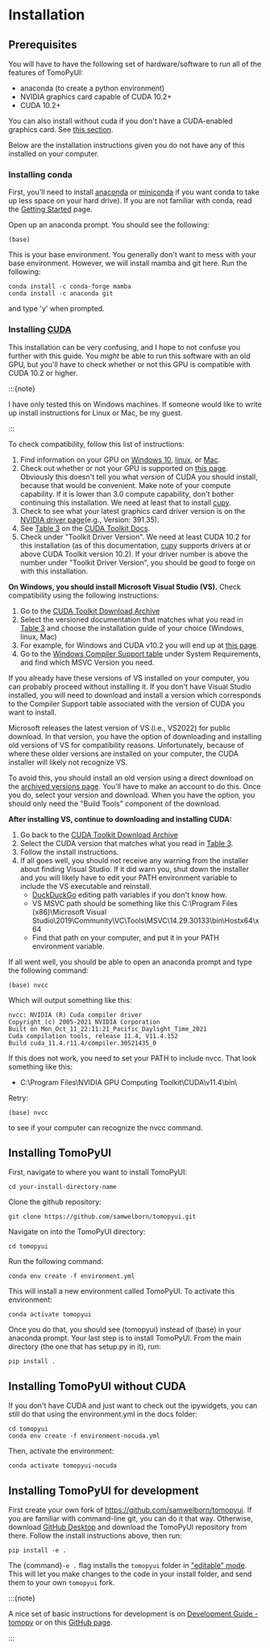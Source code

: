 # Installation

## Prerequisites

You will have to have the following set of hardware/software to run all of the features of TomoPyUI:

- anaconda (to create a python environment)
- NVIDIA graphics card capable of CUDA 10.2+
- CUDA 10.2+

You can also install without cuda if you don't have a CUDA-enabled graphics card. See [this section](#installing-tomopyui-without-cuda).

Below are the installation instructions given you do not have any of this installed on your computer.

### Installing conda

First, you'll need to install [anaconda](https://www.anaconda.com/products/individual) or [miniconda](https://docs.conda.io/en/latest/miniconda.html) if you want conda to take up less space on your hard drive). If you are not familiar with conda, read the [Getting Started](https://docs.conda.io/projects/conda/en/latest/user-guide/getting-started.html) page.

Open up an anaconda prompt. You should see the following:

```
(base)
```

This is your base environment. You generally don't want to mess with your base environment. However, we will install mamba and git here. Run the following:

```
conda install -c conda-forge mamba
conda install -c anaconda git
```
and type 'y' when prompted. 

### Installing [CUDA](https://en.wikipedia.org/wiki/CUDA)

This installation can be very confusing, and I hope to not confuse you further with this guide. You _might_ be able to run this software with an old GPU, but you'll have to check whether or not this GPU is compatible with CUDA 10.2 or higher. 

:::{note}

I have only tested this on Windows machines. If someone would like to write up install instructions for Linux or Mac, be my guest.

:::

To check compatibility, follow this list of instructions:
1. Find information on your GPU on [Windows 10](https://www.windowscentral.com/how-determine-graphics-card-windows-10), [linux](https://itsfoss.com/check-graphics-card-linux/), or [Mac](https://www.howtogeek.com/706679/how-to-check-which-graphics-card-gpu-your-mac-has/).
2. Check out whether or not your GPU is supported on [this page](https://developer.nvidia.com/cuda-gpus). Obviously this doesn't tell you what _version_ of CUDA you should install, because that would be convenient. Make note of your compute capability. If it is lower than 3.0 compute capability, don't bother continuing this installation. We need at least that to install [cupy](https://docs.cupy.dev/en/stable/install.html#).
3. Check to see what your latest graphics card driver version is on the [NVIDIA driver page](https://www.nvidia.com/Download/index.aspx?lang=en-us)(e.g., Version: 391.35).
4. See [Table 3](https://docs.nvidia.com/cuda/cuda-toolkit-release-notes/index.html#cuda-major-component-versions__table-cuda-toolkit-driver-versions) on the [CUDA Toolkit Docs](https://docs.nvidia.com/cuda/index.html). 
5. Check under "Toolkit Driver Version". We need at least CUDA 10.2 for this installation (as of this documentation, [cupy](https://docs.cupy.dev/en/stable/install.html#) supports drivers at or above CUDA Toolkit version 10.2). If your driver number is above the number under "Toolkit Driver Version", you should be good to forge on with this installation. 

**On Windows, you should install Microsoft Visual Studio (VS).** 
Check compatibility using the following instructions:
1. Go to the [CUDA Toolkit Download Archive](https://developer.nvidia.com/cuda-toolkit-archive)
2. Select the versioned documentation that matches what you read in [Table 3](https://docs.nvidia.com/cuda/cuda-toolkit-release-notes/index.html#cuda-major-component-versions__table-cuda-toolkit-driver-versions) and choose the installation guide of your choice (Windows, linux, Mac)
3. For example, for Windows and CUDA v10.2 you will end up at [this page](https://docs.nvidia.com/cuda/archive/10.2/cuda-installation-guide-microsoft-windows/index.html).
4. Go to the [Windows Compiler Support table](https://docs.nvidia.com/cuda/archive/10.2/cuda-installation-guide-microsoft-windows/index.html#system-requirements) under System Requirements, and find which MSVC Version you need.

If you already have these versions of VS installed on your computer, you can probably proceed without installing it. If you don't have Visual Studio installed, you will need to download and install a version which corresponds to the Compiler Support table associated with the version of CUDA you want to install.

Microsoft releases the latest version of VS (i.e., VS2022) for public download. In that version, you have the option of downloading and installing old versions of VS for compatibility reasons. Unfortunately, because of where these older versions are installed on your computer, the CUDA installer will likely not recognize VS. 

To avoid this, you should install an old version using a direct download on the [archived versions page](https://visualstudio.microsoft.com/vs/older-downloads/). You'll have to make an account to do this. Once you do, select your version and download. When you have the option, you should only need the "Build Tools" component of the download.

**After installing VS, continue to downloading and installing CUDA:**
1. Go back to the [CUDA Toolkit Download Archive](https://developer.nvidia.com/cuda-toolkit-archive) 
2. Select the CUDA version that matches what you read in [Table 3](https://docs.nvidia.com/cuda/cuda-toolkit-release-notes/index.html#cuda-major-component-versions__table-cuda-toolkit-driver-versions).
3. Follow the install instructions.
4. If all goes well, you should not receive any warning from the installer about finding Visual Studio. If it did warn you, shut down the installer and you will likely have to edit your PATH environment variable to include the VS executable and reinstall. 
    - [DuckDuckGo](https://duckduckgo.com/) editing path variables if you don't know how.
    - VS MSVC path should be something like this C:\Program Files (x86)\Microsoft Visual Studio\2019\Community\VC\Tools\MSVC\14.29.30133\bin\Hostx64\x64
    - Find that path on your computer, and put it in your PATH environment variable.

If all went well, you should be able to open an anaconda prompt and type the following command:

```
(base) nvcc
```

Which will output something like this:
```
nvcc: NVIDIA (R) Cuda compiler driver
Copyright (c) 2005-2021 NVIDIA Corporation
Built on Mon_Oct_11_22:11:21_Pacific_Daylight_Time_2021
Cuda compilation tools, release 11.4, V11.4.152
Build cuda_11.4.r11.4/compiler.30521435_0
```

If this does not work, you need to set your PATH to include nvcc. That look something like this:
- C:\Program Files\NVIDIA GPU Computing Toolkit\CUDA\v11.4\bin\

Retry:

```
(base) nvcc
```

to see if your computer can recognize the nvcc command. 

## Installing TomoPyUI

First, navigate to where you want to install TomoPyUI:

```
cd your-install-directory-name
```

Clone the github repository:

```
git clone https://github.com/samwelborn/tomopyui.git
```

Navigate on into the TomoPyUI directory:

```
cd tomopyui
```

Run the following command:

```
conda env create -f environment.yml
```

This will install a new environment called TomoPyUI. To activate this environment:

```
conda activate tomopyui
```

Once you do that, you should see (tomopyui) instead of (base) in your anaconda prompt. Your last step is to install TomoPyUI. From the main directory (the one that has setup.py in it), run:

```
pip install .
```

## Installing TomoPyUI without CUDA

If you don't have CUDA and just want to check out the ipywidgets, you can still do that using the environment.yml in the docs folder:

```
cd tomopyui
conda env create -f environment-nocuda.yml
```

Then, activate the environment:

```
conda activate tomopyui-nocuda
```

## Installing TomoPyUI for development

First create your own fork of <https://github.com/samwelborn/tomopyui>. If you are familiar with command-line git, you can do it that way. Otherwise, download [GitHub Desktop](https://desktop.github.com/) and download the TomoPyUI repository from there. Follow the install instructions above, then run:

```
pip install -e .
```

The {command}`-e .` flag installs the `tomopyui` folder in ["editable" mode](https://pip.pypa.io/en/stable/cli/pip_install/#editable-installs). This will let you make changes to the code in your install folder, and send them to your own `tomopyui` fork. 

:::{note}

A nice set of basic instructions for development is on [Development Guide - tomopy](https://tomopy.readthedocs.io/en/latest/devguide.html) or on this [GitHub page](https://github.com/firstcontributions/first-contributions#first-contributions).

:::
